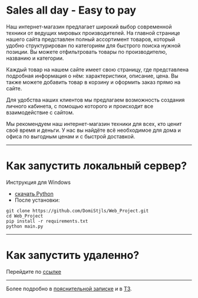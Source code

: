 # Sales all day - Easy to pay

Наш интернет-магазин предлагает широкий выбор современной техники от ведущих мировых производителей. На главной странице нашего сайта представлен полный ассортимент товаров, который удобно структурирован по категориям для быстрого поиска нужной позиции. Вы можете отфильтровать товары по производителю, названию и категории.

Каждый товар на нашем сайте имеет свою страницу, где представлена подробная информация о нём: характеристики, описание, цена. Вы также можете добавить товар в корзину и оформить заказ прямо на сайте.

Для удобства наших клиентов мы предлагаем возможность создания личного кабинета, с помощью которого и происходит все взаимодействие с сайтом.

Мы рекомендуем наш интернет-магазин техники для всех, кто ценит своё время и деньги. У нас вы найдёте всё необходимое для дома и офиса по выгодным ценам и с быстрой доставкой.
_______________________
# Как запустить локальный сервер?

Инструкция для Windows
- [скачать Python](https://www.python.org/downloads/)
- После установки:
```
git clone https://github.com/DomiStjls/Web_Project.git
cd Web_Project
pip install -r requirements.txt
python main.py
```
_______________________
# Как запустить удаленно?

Перейдите по [ссылке](https://likeable-strengthened-chopper.glitch.me)
_______________________

Более подробно в [пояснительной записке](https://github.com/DomiStjls/Web_Project/blob/main/Пояснительная%20записка.md) и в [ТЗ](https://github.com/DomiStjls/Web_Project/blob/main/ТЗ.md).

